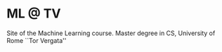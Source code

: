 # ML @ TV
Site of the Machine Learning course. Master degree in CS, University of Rome ``Tor Vergata'' 

